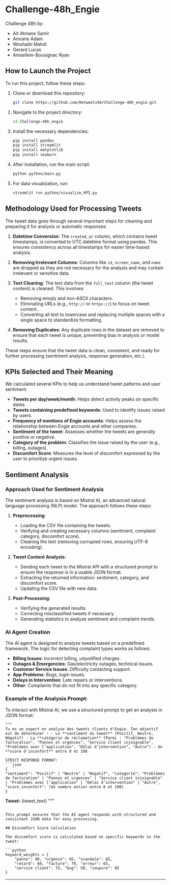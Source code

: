 # Challenge-48h_Engie

Challenge 48h by:
- Ait Atmane Samir
- Amrane Adam
- Wouhaibi Mahdi
- Gerard Lucas
- Amsellem-Bousignac Ryan

## How to Launch the Project
To run this project, follow these steps:
1. Clone or download this repository:
    ```bash
    git clone https://github.com/Hotweels94/Challenge-48h_engie.git
    ```
    
2. Navigate to the project directory:
    ```bash
    cd Challenge-48h_engie
    ```
    
3. Install the necessary dependencies:
    ```bash
    pip install pandas
    pip install streamlit
    pip install matplotlib
    pip install seaborn
    ```
    
4. After installation, run the main script:
    ```bash
    python python/main.py
    ```
    
5. For data visualization, run:
    ```bash
    streamlit run python/visualize_KPI.py
    ```

## Methodology Used for Processing Tweets
The tweet data goes through several important steps for cleaning and preparing it for analysis or automatic responses:
1. **Datetime Conversion**: The `created_at` column, which contains tweet timestamps, is converted to UTC datetime format using pandas. This ensures consistency across all timestamps for easier time-based analysis.

2. **Removing Irrelevant Columns**: Columns like `id`, `screen_name`, and `name` are dropped as they are not necessary for the analysis and may contain irrelevant or sensitive data.

3. **Text Cleaning**: The text data from the `full_text` column (the tweet content) is cleaned. This involves:
    - Removing emojis and non-ASCII characters.
    - Eliminating URLs (e.g., `http://` or `https://`) to focus on tweet content.
    - Converting all text to lowercase and replacing multiple spaces with a single space to standardize formatting.

4. **Removing Duplicates**: Any duplicate rows in the dataset are removed to ensure that each tweet is unique, preventing bias in analysis or model results.

These steps ensure that the tweet data is clean, consistent, and ready for further processing (sentiment analysis, response generation, etc.).

## KPIs Selected and Their Meaning
We calculated several KPIs to help us understand tweet patterns and user sentiment:
- **Tweets per day/week/month**: Helps detect activity peaks on specific dates.
- **Tweets containing predefined keywords**: Used to identify issues raised by users.
- **Frequency of mentions of Engie accounts**: Helps assess the relationship between Engie accounts and other companies.
- **Sentiment of the tweet**: Assesses whether the tweets are generally positive or negative.
- **Category of the problem**: Classifies the issue raised by the user (e.g., billing, outages).
- **Discomfort Score**: Measures the level of discomfort expressed by the user to prioritize urgent issues.

## Sentiment Analysis
### Approach Used for Sentiment Analysis
The sentiment analysis is based on Mistral AI, an advanced natural language processing (NLP) model. The approach follows these steps:
1. **Preprocessing**:
    - Loading the CSV file containing the tweets.
    - Verifying and creating necessary columns (sentiment, complaint category, discomfort score).
    - Cleaning the text (removing corrupted rows, ensuring UTF-8 encoding).

2. **Tweet Content Analysis**:
    - Sending each tweet to the Mistral API with a structured prompt to ensure the response is in a usable JSON format.
    - Extracting the returned information: sentiment, category, and discomfort score.
    - Updating the CSV file with new data.

3. **Post-Processing**:
    - Verifying the generated results.
    - Correcting misclassified tweets if necessary.
    - Generating statistics to analyze sentiment and complaint trends.

### AI Agent Creation
The AI agent is designed to analyze tweets based on a predefined framework. The logic for detecting complaint types works as follows:
- **Billing Issues**: Incorrect billing, unjustified charges.
- **Outages & Emergencies**: Gas/electricity outages, technical issues.
- **Customer Service Issues**: Difficulty contacting support.
- **App Problems**: Bugs, login issues.
- **Delays in Intervention**: Late repairs or interventions.
- **Other**: Complaints that do not fit into any specific category.

### Example of the Analysis Prompt:
To interact with Mistral AI, we use a structured prompt to get an analysis in JSON format:
```plaintext
"""
Tu es un expert en analyse des tweets clients d'Engie. Ton objectif est de déterminer : - Le **sentiment du tweet** (Positif, Neutre, Négatif) - La **catégorie de réclamation** (Parmi : "Problèmes de facturation", "Pannes et urgences", "Service client injoignable", "Problèmes avec l’application", "Délai d’intervention", "Autre") - Un **score d'inconfort** entre 0 et 100

STRICT RESPONSE FORMAT:
```json
{
"sentiment": "Positif" | "Neutre" | "Négatif", "categorie": "Problèmes de facturation" | "Pannes et urgences" | "Service client injoignable" | "Problèmes avec l’application" | "Délai d’intervention" | "Autre", "score_inconfort": (Un nombre entier entre 0 et 100)
}
```
**Tweet:** {tweet_text}
"""
```

This prompt ensures that the AI agent responds with structured and consistent JSON data for easy processing.

## Discomfort Score Calculation

The discomfort score is calculated based on specific keywords in the tweet:

```python
keyword_weights = {
    "panne": 90, "urgence": 95, "scandale": 85,
    "retard": 60, "facture": 70, "erreur": 65,
    "service client": 75, "bug": 50, "coupure": 85
}
```
---

